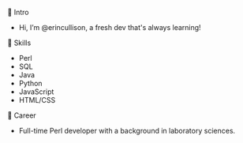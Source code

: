  👋 Intro 
- Hi, I’m @erincullison, a fresh dev that's always learning!

💾 Skills
- Perl
- SQL
- Java
- Python
- JavaScript
- HTML/CSS
  
🧪 Career
- Full-time Perl developer with a background in laboratory sciences. 


<!---
erincullison/erincullison is a ✨ special ✨ repository because its `README.md` (this file) appears on your GitHub profile.
You can click the Preview link to take a look at your changes.
--->
